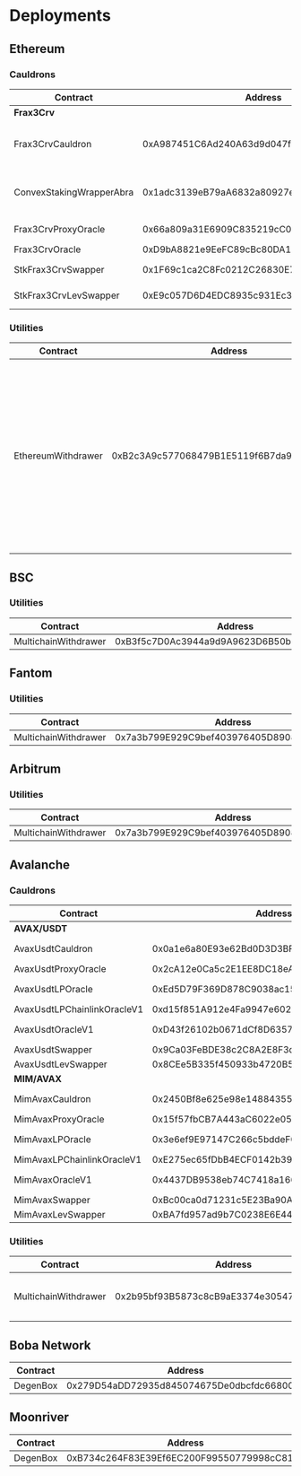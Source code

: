 # Deployments

## Ethereum

### Cauldrons

| Contract                 | Address                                    | Note                                       |
| ------------------------ | ------------------------------------------ | ------------------------------------------ |
| **Frax3Crv**             |                                            |                                            |
| Frax3CrvCauldron         | 0xA987451C6Ad240A63d9d047f98c0C0C1b1e83Db3 | 90% LTV 1.5% initial 1% Interest, 1.5% fee |
| ConvexStakingWrapperAbra | 0x1adc3139eB79aA6832a80927e4489dE85E83F8ec | Frax3Crv to Convex stkFrax3Crv Wrapper     |
| Frax3CrvProxyOracle      | 0x66a809a31E6909C835219cC09eA0f52135fF0a11 | Using Frax3CrvOracle                       |
| Frax3CrvOracle           | 0xD9bA8821e9EeFC89cBc80DA1EB5e3518BE383E63 |                                            |
| StkFrax3CrvSwapper       | 0x1F69c1ca2C8Fc0212C26830E7736AE8f392F09ca | Liquidation Swapper                        |
| StkFrax3CrvLevSwapper    | 0xE9c057D6D4EDC8935c931Ec307DF225A1C2D04Ff | Leverage Swapper                           |

### Utilities

| Contract           | Address                                    | Note                                                                                                                         |
| ------------------ | ------------------------------------------ | ---------------------------------------------------------------------------------------------------------------------------- |
| EthereumWithdrawer | 0xB2c3A9c577068479B1E5119f6B7da98d25Ba48f4 | Withdraw MIM fees from cauldron and swap for SPELL. Also used as recipient for swapping MIM fees received from other chains. |

## BSC

### Utilities

| Contract             | Address                                    | Note |
| -------------------- | ------------------------------------------ | ---- |
| MultichainWithdrawer | 0xB3f5c7D0Ac3944a9d9A9623D6B50bCeA85A26753 |      |

## Fantom

### Utilities

| Contract             | Address                                    | Note |
| -------------------- | ------------------------------------------ | ---- |
| MultichainWithdrawer | 0x7a3b799E929C9bef403976405D8908fa92080449 |      |

## Arbitrum

### Utilities

| Contract             | Address                                    | Note |
| -------------------- | ------------------------------------------ | ---- |
| MultichainWithdrawer | 0x7a3b799E929C9bef403976405D8908fa92080449 |      |

## Avalanche

### Cauldrons

| Contract                    | Address                                    | Note                                  |
| --------------------------- | ------------------------------------------ | ------------------------------------- |
| **AVAX/USDT**               |                                            |                                       |
| AvaxUsdtCauldron            | 0x0a1e6a80E93e62Bd0D3D3BFcF4c362C40FB1cF3D | 85% LTV .5% initial 3% Interest       |
| AvaxUsdtProxyOracle         | 0x2cA12e0Ca5c2E1EE8DC18eAA0D24EEd647aE7531 | Using AvaxUsdtLPOracle                |
| AvaxUsdtLPOracle            | 0xEd5D79F369D878C9038ac156D7D71b6364756f8e | Using AvaxUsdtLPChainlinkOracleV1     |
| AvaxUsdtLPChainlinkOracleV1 | 0xd15f851A912e4Fa9947e6024f16f02Ef25Ff311B | Using AvaxUsdtOracleV1                |
| AvaxUsdtOracleV1            | 0xD43f26102b0671dCf8D6357aA2908D6cC80C0559 | Using Chainlink AVAX/USD and USDT/USD |
| AvaxUsdtSwapper             | 0x9Ca03FeBDE38c2C8A2E8F3d74E23a58192Ca921d | Liquidation Swapper                   |
| AvaxUsdtLevSwapper          | 0x8CEe5B335f450933b4720B5b84e6125d4225FB62 | Leverage Swapper                      |
| **MIM/AVAX**                |                                            |                                       |
| MimAvaxCauldron             | 0x2450Bf8e625e98e14884355205af6F97E3E68d07 | 85% LTV .5% initial 1% Interest       |
| MimAvaxProxyOracle          | 0x15f57fbCB7A443aC6022e051a46cAE19491bC298 | Using MimAvaxLPOracle                 |
| MimAvaxLPOracle             | 0x3e6ef9E97147C266c5bddeF03E7dfba7a167d853 | Using MimAvaxLPChainlinkOracleV1      |
| MimAvaxLPChainlinkOracleV1  | 0xE275ec65fDbB4ECF0142b393402eE90D47359fBf | Using MimAvaxOracleV1                 |
| MimAvaxOracleV1             | 0x4437DB9538eb74C7418a1668766536b279C52709 | Using Chainlink AVAX/USD and MIM/USD  |
| MimAvaxSwapper              | 0xBc00ca0d71231c5E23Ba90A90D8C5D9039C39614 | Liquidation Swapper                   |
| MimAvaxLevSwapper           | 0xBA7fd957ad9b7C0238E6E4413dbA69E83224a582 | Leverage Swapper                      |

### Utilities

| Contract             | Address                                    | Note                                                             |
| -------------------- | ------------------------------------------ | ---------------------------------------------------------------- |
| MultichainWithdrawer | 0x2b95bf93B5873c8cB9aE3374e3054736A5b79676 | Withdraw MIM fees from cauldron and bridge to EthereumWithdrawer |

## Boba Network

| Contract | Address                                    | Note |
| -------- | ------------------------------------------ | ---- |
| DegenBox | 0x279D54aDD72935d845074675De0dbcfdc66800a3 |      |

## Moonriver

| Contract | Address                                    | Note |
| -------- | ------------------------------------------ | ---- |
| DegenBox | 0xB734c264F83E39Ef6EC200F99550779998cC812d |      |
